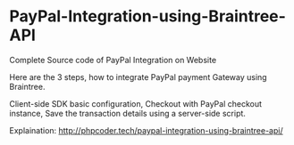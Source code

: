 # PayPal-Integration-using-Braintree-API
Complete Source code of PayPal Integration on Website

Here are the 3 steps, how to integrate PayPal payment Gateway using Braintree.

Client-side SDK basic configuration,
Checkout with PayPal checkout instance,
Save the transaction details using a server-side script.


Explaination: http://phpcoder.tech/paypal-integration-using-braintree-api/
